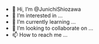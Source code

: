 - 👋 Hi, I’m @JunichiShiozawa
- 👀 I’m interested in ...
- 🌱 I’m currently learning ...
- 💞️ I’m looking to collaborate on ...
- 📫 How to reach me ...

<!---
JunichiShiozawa/JunichiShiozawa is a ✨ special ✨ repository because its `README.md` (this file) appears on your GitHub profile.
You can click the Preview link to take a look at your changes.
--->
